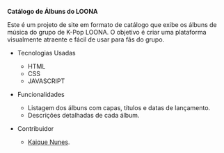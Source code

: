 **Catálogo de Álbuns do LOONA**

Este é um projeto de site em formato de catálogo que exibe os álbuns de música do grupo de K-Pop LOONA. O objetivo é criar uma plataforma visualmente atraente e fácil de usar para fãs do grupo.

* Tecnologias Usadas
  - HTML
  - CSS
  - JAVASCRIPT

* Funcionalidades
  - Listagem dos álbuns com capas, títulos e datas de lançamento.
  - Descrições detalhadas de cada álbum.

* Contribuidor
  - [Kaique Nunes](github.com/kainunes).

